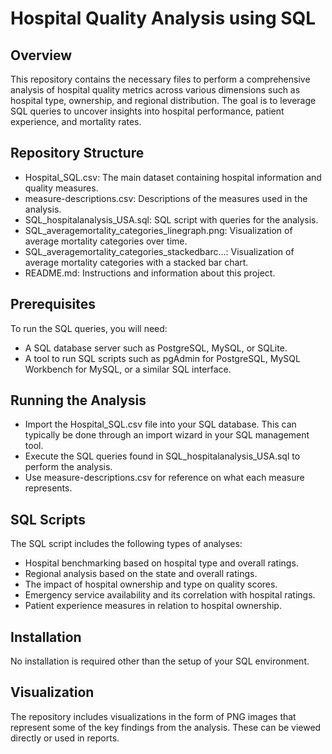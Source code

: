 # **Hospital Quality Analysis using SQL**
## **Overview**

This repository contains the necessary files to perform a comprehensive analysis of hospital quality metrics across various dimensions such as hospital type, ownership, and regional distribution. The goal is to leverage SQL queries to uncover insights into hospital performance, patient experience, and mortality rates.

## **Repository Structure**
- Hospital_SQL.csv: The main dataset containing hospital information and quality measures.
- measure-descriptions.csv: Descriptions of the measures used in the analysis.
- SQL_hospitalanalysis_USA.sql: SQL script with queries for the analysis.
- SQL_averagemortality_categories_linegraph.png: Visualization of average mortality categories over time.
- SQL_averagemortality_categories_stackedbarc...: Visualization of average mortality categories with a stacked bar chart.
- README.md: Instructions and information about this project.

## **Prerequisites**

To run the SQL queries, you will need:

- A SQL database server such as PostgreSQL, MySQL, or SQLite.
- A tool to run SQL scripts such as pgAdmin for PostgreSQL, MySQL Workbench for MySQL, or a similar SQL interface.

## **Running the Analysis**

- Import the Hospital_SQL.csv file into your SQL database. This can typically be done through an import wizard in your SQL management tool.
- Execute the SQL queries found in SQL_hospitalanalysis_USA.sql to perform the analysis.
- Use measure-descriptions.csv for reference on what each measure represents.

## **SQL Scripts**

The SQL script includes the following types of analyses:

- Hospital benchmarking based on hospital type and overall ratings.
- Regional analysis based on the state and overall ratings.
- The impact of hospital ownership and type on quality scores.
- Emergency service availability and its correlation with hospital ratings.
- Patient experience measures in relation to hospital ownership.

## **Installation**

No installation is required other than the setup of your SQL environment.

## **Visualization**

The repository includes visualizations in the form of PNG images that represent some of the key findings from the analysis. These can be viewed directly or used in reports.
